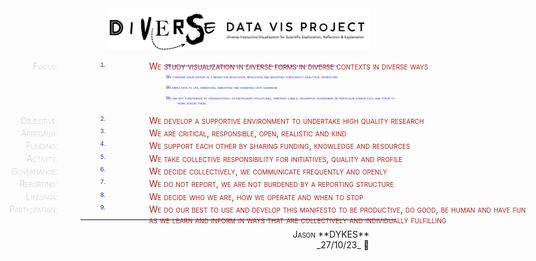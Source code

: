 <link rel="stylesheet" type="text/css" href="../css/pages.css"/>

<style>
    .manifesto ol li {color:#2020f0; margin-left:2em; font-size:67%; font-variant-caps: small-caps}
    .manifesto ol li strong {color:#808080; font-weight: lighter; position: absolute; right:80%; font-size:150%}
    .manifesto ol li em {color:#b02020; position: absolute; left:24em; font-style: normal; font-size:150%}
    /* .manifesto ul {color:#606060; position: absolute; left:24em; font-style: normal} */
    .manifesto ul {color:#606060; margin-left:9em; font-style: normal; list-style-type: none; text-indent: -2em;}
    .manifesto ul {padding-top:0px;padding-bottom:0px; margin-top:1px; margin-bottom:1px}
    .manifesto ul li {padding-top:0.75em;padding-bottom:0.75em;}
    .jdSig {text-align:right; margin-right:3em; font-variant-caps: small-caps}
    </style>

<div width="80%" style="padding-left:8%; padding-right:8%;  align:center"><img src="./img/diverseDataVis.png"/></div>

<div class="manifesto" markdown="1">

1. **Focus:** _We study visualization in diverse forms in diverse contexts in diverse ways_

   - We are committed to developing understanding of the use, effects and potential of graphics in diverse contexts.
   - We consider visualization as a means for revelation, reflection and reporting throughout analytical workflows
   - We bring data to life, embracing, embodying and exhibiting data humanism
   - We are not constrained by organisational or disciplinary structures, arbitrary labels, geographic boundaries or particular domain foci, and strive to work across these.

2. **Objective:** _We develop a supportive environment to undertake high quality research_

3. **Approach:** _We are critical, responsible, open, realistic and kind_

4. **Funding:** _We support each other by sharing funding, knowledge and resources_

5. **Activity:** _We take collective responsibility for initiatives, quality and profile_

6. **Governance:** _We decide collectively, we communicate frequently and openly_

7. **Reporting:** _We do not report, we are not burdened by a reporting structure_

8. **Lifespan:** _We decide who we are, how we operate and when to stop_

9. **Participation:** _We do our best to use and develop this manifesto to be productive, do good, be human and have fun<br/>as we learn and inform in ways that are collectively and individually fulfilling_

</div>

---

<div class="jdSig" markdown="1">
Jason **DYKES**<br/>
_27/10/23_ 🐁
</div>
